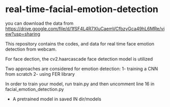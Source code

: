 # real-time-facial-emotion-detection

you can download the data from https://drive.google.com/file/d/1fSF4L4R7XluCaemVCfbzyGca49hL6MRe/view?usp=sharing

This repository contains the codes, and data for real time face emotion detection from webcam.

For face dection, the cv2.haarcascade face detection model is utilized

Two approaches are considered for emotion detection: 
1- training a CNN from scratch
2- using FER library

In order to train your model,  run train.py and then uncomment line 16 in facial_emotion_detection.py
* A pretrained model in saved IN dir/models
